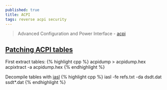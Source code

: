 ```yaml
---
published: true
title: ACPI
tags: reverse acpi security
---
```

> Advanced Configuration and Power Interface - [acpi](https://en.wikipedia.org/wiki/Advanced_Configuration_and_Power_Interface)

## [Patching ACPI tables](https://github.com/ivzave/matebook-linux#patching-acpi-tables)

First extract tables:
{% highlight cpp %}
acpidump > acpidump.hex
acpixtract -a acpidump.hex
{% endhighlight %}

Decompile tables with [iasl](https://www.systutorials.com/docs/linux/man/1-iasl/)
{% highlight cpp %}
iasl -fe refs.txt -da dsdt.dat ssdt*.dat
{% endhighlight %}
